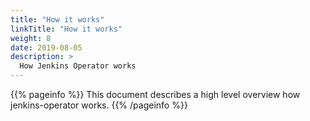 ```yaml
---
title: "How it works"
linkTitle: "How it works"
weight: 8
date: 2019-08-05
description: >
  How Jenkins Operator works
---
```


{{% pageinfo %}}
This document describes a high level overview how jenkins-operator works.
{{% /pageinfo %}}


